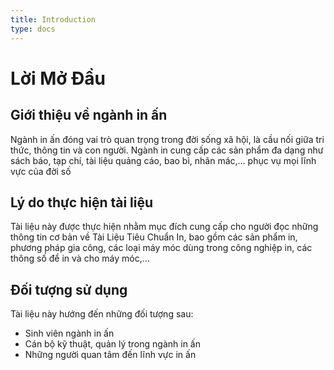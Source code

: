 ```yaml
---
title: Introduction
type: docs
---
```


# Lời Mở Đầu

## Giới thiệu về ngành in ấn

Ngành in ấn đóng vai trò quan trọng trong đời sống xã hội, là cầu nối giữa tri thức, thông tin và con người. Ngành in cung cấp các sản phẩm đa dạng như sách báo, tạp chí, tài liệu quảng cáo, bao bì, nhãn mác,... phục vụ mọi lĩnh vực của đời số
## Lý do thực hiện tài liệu

Tài liệu này được thực hiện nhằm mục đích cung cấp cho người đọc những thông tin cơ bản về Tài Liệu Tiêu Chuẩn In, bao gồm các sản phẩm in, phương pháp gia công, các loại máy móc dùng trong công nghiệp in, các thông số để in và cho máy móc,...

## Đối tượng sử dụng

Tài liệu này hướng đến những đối tượng sau:
- Sinh viên ngành in ấn 
- Cán bộ kỹ thuật, quản lý trong ngành in ấn 
- Những người quan tâm đến lĩnh vực in ấn

